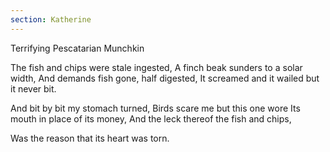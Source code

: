 ```yaml
---
section: Katherine
---
```


Terrifying Pescatarian Munchkin

The fish and chips were stale ingested,
A finch beak sunders to a solar width,
And demands fish gone, half digested,
It screamed and it wailed but it never bit.

And bit by bit my stomach turned,
Birds scare me but this one wore
Its mouth in place of its money,
And the leck thereof the fish and chips,

Was the reason that its heart was torn.
